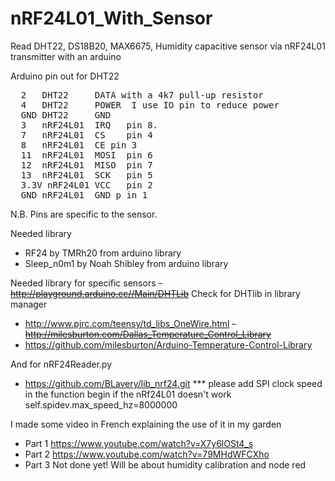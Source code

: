 # nRF24L01_With_Sensor
Read DHT22, DS18B20, MAX6675, Humidity capacitive sensor via nRF24L01 transmitter with an arduino 

Arduino pin out for DHT22
 
  
  <pre>
  2   DHT22     DATA with a 4k7 pull-up resistor
  4   DHT22     POWER  I use IO pin to reduce power
  GND DHT22     GND
  3   nRF24L01  IRQ   pin 8.
  7   nRF24L01  CS    pin 4
  8   nRF24L01  CE pin 3
  11  nRF24L01  MOSI  pin 6
  12  nRF24L01  MISO  pin 7
  13  nRF24L01  SCK   pin 5
  3.3V nRF24L01 VCC   pin 2
  GND nRF24L01  GND p in 1
</pre>

N.B. Pins are specific to the sensor.


Needed library 
 - RF24 by TMRh20 from arduino library
 - Sleep_n0m1 by Noah Shibley from arduino library

Needed library for specific sensors
 <s>- http://playground.arduino.cc//Main/DHTLib</s> Check for DHTlib  in library manager
 - http://www.pjrc.com/teensy/td_libs_OneWire.html
<s>- http://milesburton.com/Dallas_Temperature_Control_Library</s>
- https://github.com/milesburton/Arduino-Temperature-Control-Library



And for nRF24Reader.py
 - https://github.com/BLavery/lib_nrf24.git
*** please add SPI clock speed in the function begin if the nRf24L01 doesn't work
    self.spidev.max_speed_hz=8000000
    
    
I made some video in French explaining the use of it in my garden
  - Part 1 https://www.youtube.com/watch?v=X7y6lOSt4_s
  - Part 2 https://www.youtube.com/watch?v=79MHdWFCXho
  - Part 3 Not done yet! Will be about humidity calibration and node red
  

